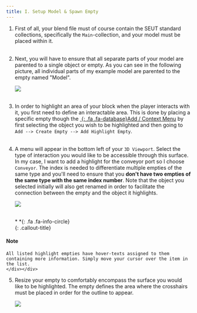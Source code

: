 ```yaml
---
title: I. Setup Model & Spawn Empty
---
```

1. First of all, your blend file must of course contain the SEUT standard collections, specifically the `Main`-collection, and your model must be placed within it.
<br><br/>

2. Next, you will have to ensure that all separate parts of your model are parented to a single object or empty. As you can see in the following picture, all individual parts of my example model are parented to the empty named "Model".

    ![](/modding-reference/assets/images/tutorials/seut/interaction-highlight_structure.png)
<br><br/>

3. In order to highlight an area of your block when the player interacts with it, you first need to define an interactable area. This is done by placing a specific empty though the [*&nbsp;*{: .fa .fa-database}Add / Context Menu](/modding-reference/reference/tools/3d-modelling/seut/add-context-menu) by first selecting the object you wish to be highlighted and then going to `Add --> Create Empty --> Add Highlight Empty`.
<br><br/>

4. A menu will appear in the bottom left of your `3D Viewport`. Select the type of interaction you would like to be accessible through this surface. In my case, I want to add a highlight for the conveyor port so I choose `Conveyor`. The index is needed to differentiate multiple empties of the same type and you'll need to ensure that you **don't have two empties of the same type with the same index number**. Note that the object you selected initially will also get renamed in order to facilitate the connection between the empty and the object it highlights.

    ![](/modding-reference/assets/images/tutorials/seut/interaction-highlight_popup.png)
<br><br/>

    <div class="callout-block callout-info"><div class="icon-holder">*&nbsp;*{: .fa .fa-info-circle}
    </div><div class="content">
    {: .callout-title}
#### Note
    All listed highlight empties have hover-texts assigned to them containing more information. Simply move your cursor over the item in the list.
    </div></div>

5. Resize your empty to comfortably encompass the surface you would like to be highlighted. The empty defines the area where the crosshairs must be placed in order for the outline to appear.

    ![](/modding-reference/assets/images/tutorials/seut/interaction-highlight_setup.png)